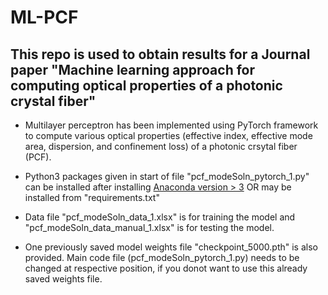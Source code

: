 # ML-PCF


## This repo is used to obtain results for a Journal paper "Machine learning approach for computing optical properties of a photonic crystal fiber"


* Multilayer perceptron has been implemented using PyTorch framework to compute various optical properties (effective index, effective mode area, dispersion, and confinement loss) of a photonic crsytal fiber (PCF). 

* Python3 packages given in start of file "pcf_modeSoln_pytorch_1.py" can be installed after installing [Anaconda version > 3](https://www.anaconda.com/distribution/) OR may be installed from "requirements.txt"

* Data file "pcf_modeSoln_data_1.xlsx" is for training the model and "pcf_modeSoln_data_manual_1.xlsx" is for testing the model.

* One previously saved model weights file "checkpoint_5000.pth" is also provided. Main code file (pcf_modeSoln_pytorch_1.py) needs to be changed at respective position, if you donot want to use this already saved weights file.
